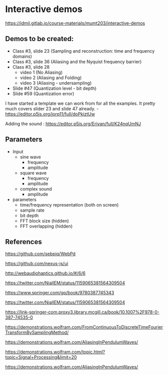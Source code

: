 # Interactive demos
https://idmil.gitlab.io/course-materials/mumt203/interactive-demos 

## Demos to be created:

- Class #3, slide 23 (Sampling and reconstruction: time and frequency domains)
- Class #3, slide 36 (Aliasing and the Nyquist frequency barrier)
- Class #3, slide 28
    - video 1 (No Aliasing)
    - video 2 (Aliasing and Folding)
    - video 3 (Aliasing - undersampling)
- Slide #47 (Quantization level - bit depth)
- Slide #59 (Quantization error)

I have started a template we can work from for all the examples. It pretty much covers slider 23 and slide 47 already.
    - https://editor.p5js.org/jorp11/full/doPkiztUw 

   
Adding the sound : [  https://editor.p5js.org/Erivan/full/K24nqUmNJ ](    https://editor.p5js.org/Erivan/full/K24nqUmNJ) 

    
## Parameters

- Input 
    - sine wave
        - frequency
        - amplitude 
    - square wave
        - frequency
        - amplitude
    - complex sound
        - amplitude
- parameters
    - time/frequency representation (both on screen)
    - sample rate
    - bit depth
    - FFT block size (hidden)
    - FFT overlapping (hidden)

## References

https://github.com/sebpiq/WebPd

https://github.com/nexus-js/ui

http://webaudiohaptics.github.io/#/6/6

https://twitter.com/NiallEM/status/1159065381564309504

https://www.springer.com/gp/book/9780387745343

https://twitter.com/NiallEM/status/1159065381564309504

https://link-springer-com.proxy3.library.mcgill.ca/book/10.1007%2F978-0-387-74535-0

https://demonstrations.wolfram.com/FromContinuousToDiscreteTimeFourierTransformBySamplingMethod/

https://demonstrations.wolfram.com/AliasingInPendulumWaves/

https://demonstrations.wolfram.com/topic.html?topic=Signal+Processing&limit=20

https://demonstrations.wolfram.com/AliasingInPendulumWaves/




